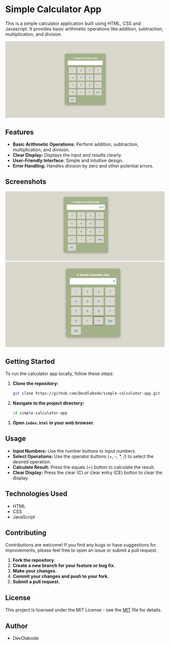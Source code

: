 # Simple Calculator App

This is a simple calculator application built using HTML, CSS and Javascript. It provides basic arithmetic operations like addition, subtraction, multiplication, and division.

![My Image](/screenshots/Simple.png)

## Features

* **Basic Arithmetic Operations:** Perform addition, subtraction, multiplication, and division.
* **Clear Display:** Displays the input and results clearly.
* **User-Friendly Interface:** Simple and intuitive design.
* **Error Handling:** Handles division by zero and other potential errors.

## Screenshots
![My Image](/screenshots/2+2.png)
![My Image](/screenshots/answer.png)



## Getting Started

To run the calculator app locally, follow these steps:

1.  **Clone the repository:**
    ```bash
    git clone https://github.com/DevOlabode/simple-calculator-app.git
    ```
3.  **Navigate to the project directory:**
    ```bash
    cd simple-calculator-app
    ```
4.  **Open `index.html` in your web browser.**

## Usage

* **Input Numbers:** Use the number buttons to input numbers.
* **Select Operations:** Use the operator buttons (+, -, \*, /) to select the desired operation.
* **Calculate Result:** Press the equals (=) button to calculate the result.
* **Clear Display:** Press the clear (C) or clear entry (CE) button to clear the display.

## Technologies Used

*  HTML
*  CSS
* JavaScript

## Contributing

Contributions are welcome! If you find any bugs or have suggestions for improvements, please feel free to open an issue or submit a pull request.

1.  **Fork the repository.**
2.  **Create a new branch for your feature or bug fix.**
3.  **Make your changes.**
4.  **Commit your changes and push to your fork.**
5.  **Submit a pull request.**

## License

This project is licensed under the  MIT License - see the [MIT](LICENSE) file for details.

## Author

* DevOlabode
